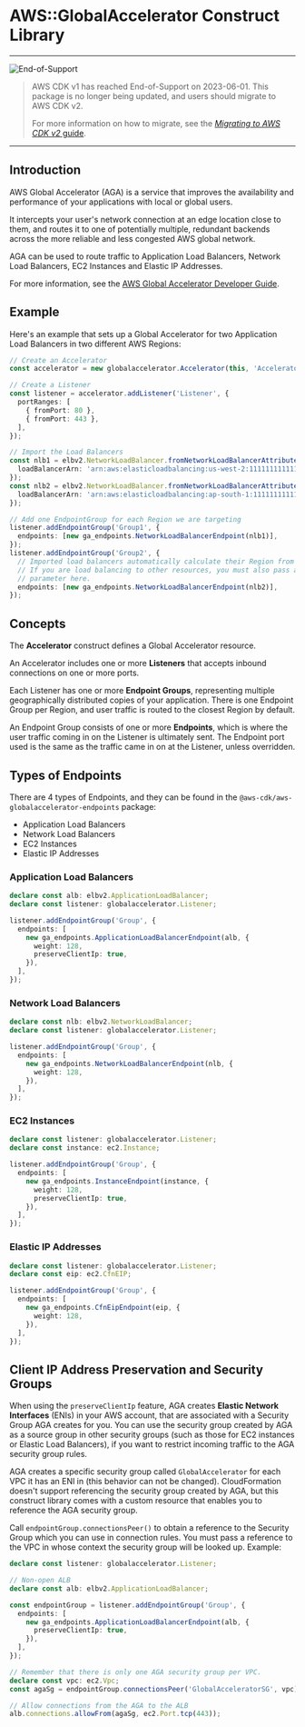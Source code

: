 # AWS::GlobalAccelerator Construct Library
<!--BEGIN STABILITY BANNER-->

---

![End-of-Support](https://img.shields.io/badge/End--of--Support-critical.svg?style=for-the-badge)

> AWS CDK v1 has reached End-of-Support on 2023-06-01.
> This package is no longer being updated, and users should migrate to AWS CDK v2.
>
> For more information on how to migrate, see the [_Migrating to AWS CDK v2_ guide][doc].
>
> [doc]: https://docs.aws.amazon.com/cdk/v2/guide/migrating-v2.html

---

<!--END STABILITY BANNER-->

## Introduction

AWS Global Accelerator (AGA) is a service that improves the availability and
performance of your applications with local or global users.

It intercepts your user's network connection at an edge location close to
them, and routes it to one of potentially multiple, redundant backends across
the more reliable and less congested AWS global network.

AGA can be used to route traffic to Application Load Balancers, Network Load
Balancers, EC2 Instances and Elastic IP Addresses.

For more information, see the [AWS Global
Accelerator Developer Guide](https://docs.aws.amazon.com/AWSCloudFormation/latest/UserGuide/AWS_GlobalAccelerator.html).

## Example

Here's an example that sets up a Global Accelerator for two Application Load
Balancers in two different AWS Regions:

```ts
// Create an Accelerator
const accelerator = new globalaccelerator.Accelerator(this, 'Accelerator');

// Create a Listener
const listener = accelerator.addListener('Listener', {
  portRanges: [
    { fromPort: 80 },
    { fromPort: 443 },
  ],
});

// Import the Load Balancers
const nlb1 = elbv2.NetworkLoadBalancer.fromNetworkLoadBalancerAttributes(this, 'NLB1', {
  loadBalancerArn: 'arn:aws:elasticloadbalancing:us-west-2:111111111111:loadbalancer/app/my-load-balancer1/e16bef66805b',
});
const nlb2 = elbv2.NetworkLoadBalancer.fromNetworkLoadBalancerAttributes(this, 'NLB2', {
  loadBalancerArn: 'arn:aws:elasticloadbalancing:ap-south-1:111111111111:loadbalancer/app/my-load-balancer2/5513dc2ea8a1',
});

// Add one EndpointGroup for each Region we are targeting
listener.addEndpointGroup('Group1', {
  endpoints: [new ga_endpoints.NetworkLoadBalancerEndpoint(nlb1)],
});
listener.addEndpointGroup('Group2', {
  // Imported load balancers automatically calculate their Region from the ARN.
  // If you are load balancing to other resources, you must also pass a `region`
  // parameter here.
  endpoints: [new ga_endpoints.NetworkLoadBalancerEndpoint(nlb2)],
});
```

## Concepts

The **Accelerator** construct defines a Global Accelerator resource.

An Accelerator includes one or more **Listeners** that accepts inbound
connections on one or more ports.

Each Listener has one or more **Endpoint Groups**, representing multiple
geographically distributed copies of your application. There is one Endpoint
Group per Region, and user traffic is routed to the closest Region by default.

An Endpoint Group consists of one or more **Endpoints**, which is where the
user traffic coming in on the Listener is ultimately sent. The Endpoint port
used is the same as the traffic came in on at the Listener, unless overridden.

## Types of Endpoints

There are 4 types of Endpoints, and they can be found in the
`@aws-cdk/aws-globalaccelerator-endpoints` package:

* Application Load Balancers
* Network Load Balancers
* EC2 Instances
* Elastic IP Addresses

### Application Load Balancers

```ts
declare const alb: elbv2.ApplicationLoadBalancer;
declare const listener: globalaccelerator.Listener;

listener.addEndpointGroup('Group', {
  endpoints: [
    new ga_endpoints.ApplicationLoadBalancerEndpoint(alb, {
      weight: 128,
      preserveClientIp: true,
    }),
  ],
});
```

### Network Load Balancers

```ts
declare const nlb: elbv2.NetworkLoadBalancer;
declare const listener: globalaccelerator.Listener;

listener.addEndpointGroup('Group', {
  endpoints: [
    new ga_endpoints.NetworkLoadBalancerEndpoint(nlb, {
      weight: 128,
    }),
  ],
});
```

### EC2 Instances

```ts
declare const listener: globalaccelerator.Listener;
declare const instance: ec2.Instance;

listener.addEndpointGroup('Group', {
  endpoints: [
    new ga_endpoints.InstanceEndpoint(instance, {
      weight: 128,
      preserveClientIp: true,
    }),
  ],
});
```

### Elastic IP Addresses

```ts
declare const listener: globalaccelerator.Listener;
declare const eip: ec2.CfnEIP;

listener.addEndpointGroup('Group', {
  endpoints: [
    new ga_endpoints.CfnEipEndpoint(eip, {
      weight: 128,
    }),
  ],
});
```

## Client IP Address Preservation and Security Groups

When using the `preserveClientIp` feature, AGA creates
**Elastic Network Interfaces** (ENIs) in your AWS account, that are
associated with a Security Group AGA creates for you. You can use the
security group created by AGA as a source group in other security groups
(such as those for EC2 instances or Elastic Load Balancers), if you want to
restrict incoming traffic to the AGA security group rules.

AGA creates a specific security group called `GlobalAccelerator` for each VPC
it has an ENI in (this behavior can not be changed). CloudFormation doesn't
support referencing the security group created by AGA, but this construct
library comes with a custom resource that enables you to reference the AGA
security group.

Call `endpointGroup.connectionsPeer()` to obtain a reference to the Security Group
which you can use in connection rules. You must pass a reference to the VPC in whose
context the security group will be looked up. Example:

```ts
declare const listener: globalaccelerator.Listener;

// Non-open ALB
declare const alb: elbv2.ApplicationLoadBalancer;

const endpointGroup = listener.addEndpointGroup('Group', {
  endpoints: [
    new ga_endpoints.ApplicationLoadBalancerEndpoint(alb, {
      preserveClientIp: true,
    }),
  ],
});

// Remember that there is only one AGA security group per VPC.
declare const vpc: ec2.Vpc;
const agaSg = endpointGroup.connectionsPeer('GlobalAcceleratorSG', vpc);

// Allow connections from the AGA to the ALB
alb.connections.allowFrom(agaSg, ec2.Port.tcp(443));
```
